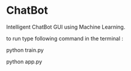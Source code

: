 # ChatBot
Intelligent ChatBot GUI using Machine Learning.



to run type following command in the terminal :
<!-- To train the chatbot with its intents -->
python train.py

<!-- To run the GUI App of ChatBot -->
python app.py
